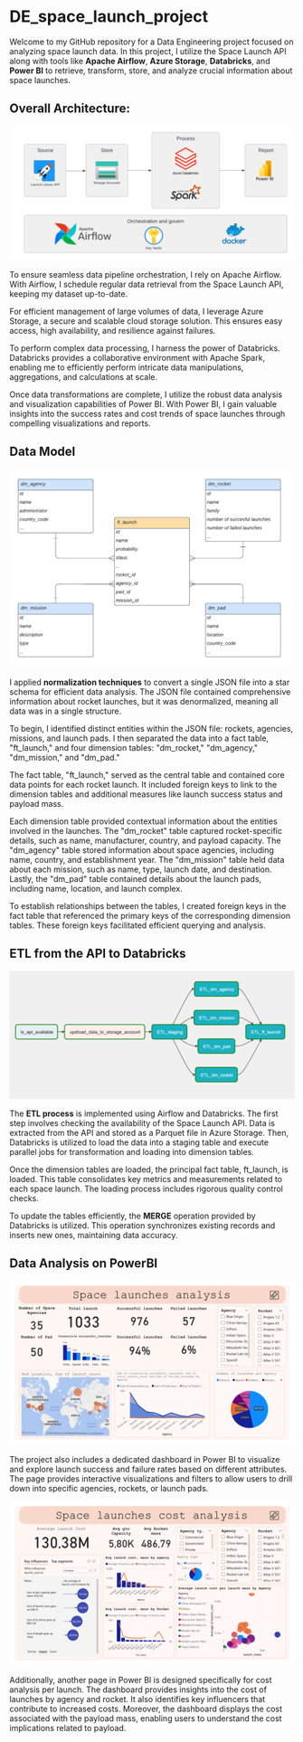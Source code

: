 # DE_space_launch_project

Welcome to my GitHub repository for a Data Engineering project focused on analyzing space launch data. In this project, I utilize the Space Launch API along with tools like **Apache Airflow**, **Azure Storage**, **Databricks**, and **Power BI** to retrieve, transform, store, and analyze crucial information about space launches.

## Overall Architecture:

![alt text](https://github.com/LucaLiverani/DE_space_launch_project/blob/main/DE_space_launch_project_image/Architecture.png?raw=true)

To ensure seamless data pipeline orchestration, I rely on Apache Airflow. With Airflow, I schedule regular data retrieval from the Space Launch API, keeping my dataset up-to-date.

For efficient management of large volumes of data, I leverage Azure Storage, a secure and scalable cloud storage solution. This ensures easy access, high availability, and resilience against failures.

To perform complex data processing, I harness the power of Databricks. Databricks provides a collaborative environment with Apache Spark, enabling me to efficiently perform intricate data manipulations, aggregations, and calculations at scale.

Once data transformations are complete, I utilize the robust data analysis and visualization capabilities of Power BI. With Power BI, I gain valuable insights into the success rates and cost trends of space launches through compelling visualizations and reports.

## Data Model

![alt text](https://github.com/LucaLiverani/DE_space_launch_project/blob/main/DE_space_launch_project_image/Star_schema.png?raw=true)

I applied **normalization techniques** to convert a single JSON file into a star schema for efficient data analysis. The JSON file contained comprehensive information about rocket launches, but it was denormalized, meaning all data was in a single structure.

To begin, I identified distinct entities within the JSON file: rockets, agencies, missions, and launch pads. I then separated the data into a fact table, "ft_launch," and four dimension tables: "dm_rocket," "dm_agency," "dm_mission," and "dm_pad."

The fact table, "ft_launch," served as the central table and contained core data points for each rocket launch. It included foreign keys to link to the dimension tables and additional measures like launch success status and payload mass.

Each dimension table provided contextual information about the entities involved in the launches. The "dm_rocket" table captured rocket-specific details, such as name, manufacturer, country, and payload capacity. The "dm_agency" table stored information about space agencies, including name, country, and establishment year. The "dm_mission" table held data about each mission, such as name, type, launch date, and destination. Lastly, the "dm_pad" table contained details about the launch pads, including name, location, and launch complex.

To establish relationships between the tables, I created foreign keys in the fact table that referenced the primary keys of the corresponding dimension tables. These foreign keys facilitated efficient querying and analysis.
## ETL from the API to Databricks

![alt text](https://github.com/LucaLiverani/DE_space_launch_project/blob/main/DE_space_launch_project_image/ETL_airflow.png?raw=true)

The **ETL process** is implemented using Airflow and Databricks. The first step involves checking the availability of the Space Launch API. Data is extracted from the API and stored as a Parquet file in Azure Storage. Then, Databricks is utilized to load the data into a staging table and execute parallel jobs for transformation and loading into dimension tables.

Once the dimension tables are loaded, the principal fact table, ft_launch, is loaded. This table consolidates key metrics and measurements related to each space launch. The loading process includes rigorous quality control checks.

To update the tables efficiently, the **MERGE** operation provided by Databricks is utilized. This operation synchronizes existing records and inserts new ones, maintaining data accuracy.

## Data Analysis on PowerBI

![alt text](https://github.com/LucaLiverani/DE_space_launch_project/blob/main/DE_space_launch_project_image/dashboard_launch_analysis.png?raw=true)

The project also includes a dedicated dashboard in Power BI to visualize and explore launch success and failure rates based on different attributes. The page provides interactive visualizations and filters to allow users to drill down into specific agencies, rockets, or launch pads.

![alt text](https://github.com/LucaLiverani/DE_space_launch_project/blob/main/DE_space_launch_project_image/dashboard_cost_analysis.png?raw=true)

Additionally, another page in Power BI is designed specifically for cost analysis per launch. The dashboard provides insights into the cost of launches by agency and rocket. It also identifies key influencers that contribute to increased costs. Moreover, the dashboard displays the cost associated with the payload mass, enabling users to understand the cost implications related to payload.


